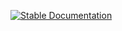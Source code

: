 [![Stable Documentation](https://img.shields.io/badge/docs-stable-blue.svg)](https://unfoldtoolbox.github.io/UnfoldDocs/main/)
